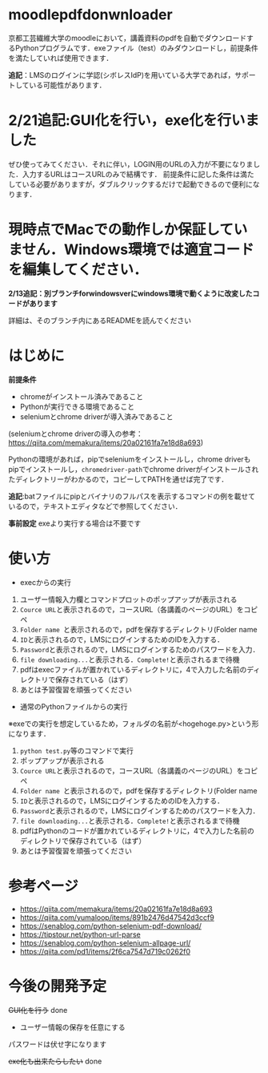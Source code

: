 # moodlepdfdonwnloader
京都工芸繊維大学のmoodleにおいて，講義資料のpdfを自動でダウンロードするPythonプログラムです．exeファイル（test）のみダウンロードし，前提条件を満たしていれば使用できます．

**追記**：LMSのログインに学認(シボレスIdP)を用いている大学であれば，サポートしている可能性があります．

# 2/21追記:GUI化を行い，exe化を行いました
ぜひ使ってみてください．それに伴い，LOGIN用のURLの入力が不要になりました．入力するURLはコースURLのみで結構です．
前提条件に記した条件は満たしている必要がありますが，ダブルクリックするだけで起動できるので便利になります．

# 現時点でMacでの動作しか保証していません．Windows環境では適宜コードを編集してください．

**2/13追記：別ブランチforwindowsverにwindows環境で動くように改変したコードがあります**

詳細は、そのブランチ内にあるREADMEを読んでください

# はじめに
**前提条件**
* chromeがインストール済みであること
* Pythonが実行できる環境であること
* seleniumとchrome driverが導入済みであること

(seleniumとchrome driverの導入の参考：https://qiita.com/memakura/items/20a02161fa7e18d8a693)

Pythonの環境があれば，pipでseleniumをインストールし，chrome driverもpipでインストールし，`chromedriver-path`でchrome driverがインストールされたディレクトリーがわかるので，コピーしてPATHを通せば完了です．

**追記**:batファイルにpipとバイナリのフルパスを表示するコマンドの例を載せているので，テキストエディタなどで参照してください．

**事前設定**
exeより実行する場合は不要です

# 使い方
* execからの実行
1. ユーザー情報入力欄とコマンドプロットのポップアップが表示される
2. `Cource URL`と表示されるので，コースURL（各講義のページのURL）をコピペ
4. `Folder name `と表示されるので，pdfを保存するディレクトリ(Folder name
5. `ID`と表示されるので，LMSにログインするためのIDを入力する．
6. `Password`と表示されるので，LMSにログインするためのパスワードを入力．
7. `file downloading...`と表示される．`Complete!`と表示されるまで待機
8. pdfはexecファイルが置かれているディレクトリに，4で入力した名前のディレクトリで保存されている（はず）
9. あとは予習復習を頑張ってください

* 通常のPythonファイルからの実行

※exeでの実行を想定しているため，フォルダの名前が<hogehoge.py>という形になります．

1. `python test.py`等のコマンドで実行
2. ポップアップが表示される
3. `Cource URL`と表示されるので，コースURL（各講義のページのURL）をコピペ
4. `Folder name `と表示されるので，pdfを保存するディレクトリ(Folder name
5. `ID`と表示されるので，LMSにログインするためのIDを入力する．
6. `Password`と表示されるので，LMSにログインするためのパスワードを入力．
7. `file downloading...`と表示される．`Complete!`と表示されるまで待機
8. pdfはPythonのコードが置かれているディレクトリに，4で入力した名前のディレクトリで保存されている（はず）
9. あとは予習復習を頑張ってください

# 参考ページ
* https://qiita.com/memakura/items/20a02161fa7e18d8a693
* https://qiita.com/yumaloop/items/891b2476d47542d3ccf9
* https://senablog.com/python-selenium-pdf-download/
* https://tipstour.net/python-url-parse
* https://senablog.com/python-selenium-allpage-url/
* https://qiita.com/pd1/items/2f6ca7547d719c0262f0

# 今後の開発予定
~~GUI化を行う~~
done

* ユーザー情報の保存を任意にする

パスワードは伏せ字になります

~~exe化も出来たらしたい~~
done
